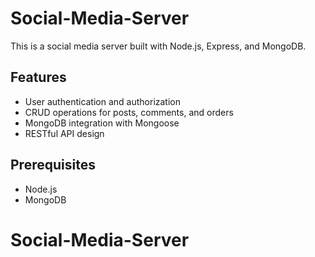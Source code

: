 # Social-Media-Server

This is a social media server built with Node.js, Express, and MongoDB.

## Features

- User authentication and authorization
- CRUD operations for posts, comments, and orders
- MongoDB integration with Mongoose
- RESTful API design

## Prerequisites

- Node.js
- MongoDB
# Social-Media-Server
